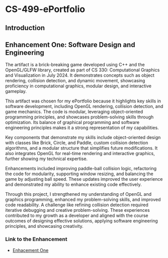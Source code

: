 # **CS-499-ePortfolio**

## **Introduction**

## **Enhancement One: Software Design and Engineering**
The artifact is a brick-breaking game developed using C++ and the OpenGL/GLFW library, created as part of CS 330: Computational Graphics and Visualization in July 2024. It demonstrates concepts such as object rendering, collision detection, and dynamic movement, showcasing proficiency in computational graphics, modular design, and interactive gameplay. 

This artifact was chosen for my ePortfolio because it highlights key skills in software development, including OpenGL rendering, collision detection, and game mechanics. The code is modular, leveraging object-oriented programming principles, and showcases problem-solving skills through optimization. Its balance of graphical programming and software engineering principles makes it a strong representation of my capabilities. 

Key components that demonstrate my skills include object-oriented design with classes like Brick, Circle, and Paddle, custom collision detection algorithms, and a modular structure that simplifies future modifications. It also integrates OpenGL for real-time rendering and interactive graphics, further showing my technical expertise.  

Enhancements included improving paddle-ball collision logic, refactoring the code for modularity, supporting window resizing, and balancing the game by adjusting ball speed. These updates improved the user experience and demonstrated my ability to enhance existing code effectively. 

Through this project, I strengthened my understanding of OpenGL and graphics programming, enhanced my problem-solving skills, and improved code readability. A challenge like refining collision detection required iterative debugging and creative problem-solving. These experiences contributed to my growth as a developer and aligned with the course outcomes of designing effective solutions, applying software engineering principles, and showcasing creativity. 

### **Link to the Enhancement**
- [Enhacement One](https://github.com/jrsuich/CS-499-ePortfolio/tree/0b1b5a7c287cd9f85c2a1dc433ba53f1d7d1e5d8/Enhancement%20One%20Software%20Design%20and%20Engineering)
